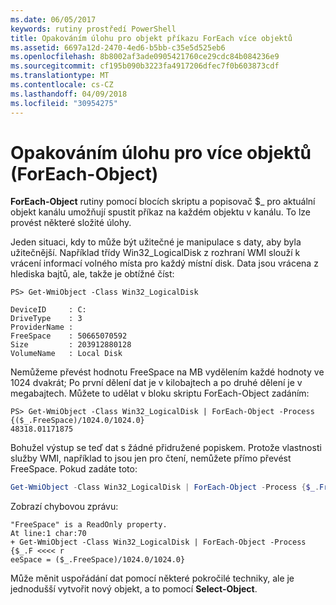 ```yaml
---
ms.date: 06/05/2017
keywords: rutiny prostředí PowerShell
title: Opakováním úlohu pro objekt příkazu ForEach více objektů
ms.assetid: 6697a12d-2470-4ed6-b5bb-c35e5d525eb6
ms.openlocfilehash: 8b8002af3ade0905421760ce29cdc84b084236e9
ms.sourcegitcommit: cf195b090b3223fa4917206dfec7f0b603873cdf
ms.translationtype: MT
ms.contentlocale: cs-CZ
ms.lasthandoff: 04/09/2018
ms.locfileid: "30954275"
---
```

# <a name="repeating-a-task-for-multiple-objects-foreach-object"></a>Opakováním úlohu pro více objektů (ForEach-Object)

**ForEach-Object** rutiny pomocí blocích skriptu a popisovač $_ pro aktuální objekt kanálu umožňují spustit příkaz na každém objektu v kanálu. To lze provést některé složité úlohy.

Jeden situaci, kdy to může být užitečné je manipulace s daty, aby byla užitečnější. Například třídy Win32_LogicalDisk z rozhraní WMI slouží k vrácení informací volného místa pro každý místní disk. Data jsou vrácena z hlediska bajtů, ale, takže je obtížné číst:

```
PS> Get-WmiObject -Class Win32_LogicalDisk

DeviceID     : C:
DriveType    : 3
ProviderName :
FreeSpace    : 50665070592
Size         : 203912880128
VolumeName   : Local Disk
```

Nemůžeme převést hodnotu FreeSpace na MB vydělením každé hodnoty ve 1024 dvakrát; Po první dělení dat je v kilobajtech a po druhé dělení je v megabajtech. Můžete to udělat v bloku skriptu ForEach-Object zadáním:

```
PS> Get-WmiObject -Class Win32_LogicalDisk | ForEach-Object -Process {($_.FreeSpace)/1024.0/1024.0}
48318.01171875
```

Bohužel výstup se teď dat s žádné přidružené popiskem. Protože vlastnosti služby WMI, například to jsou jen pro čtení, nemůžete přímo převést FreeSpace. Pokud zadáte toto:

```powershell
Get-WmiObject -Class Win32_LogicalDisk | ForEach-Object -Process {$_.FreeSpace = ($_.FreeSpace)/1024.0/1024.0}
```

Zobrazí chybovou zprávu:

```output
"FreeSpace" is a ReadOnly property.
At line:1 char:70
+ Get-WmiObject -Class Win32_LogicalDisk | ForEach-Object -Process {$_.F <<<< r
eeSpace = ($_.FreeSpace)/1024.0/1024.0}
```

Může měnit uspořádání dat pomocí některé pokročilé techniky, ale je jednodušší vytvořit nový objekt, a to pomocí **Select-Object**.